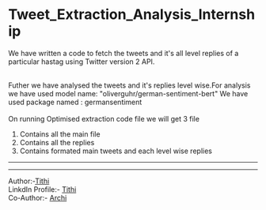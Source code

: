 # Tweet_Extraction_Analysis_Internship

We have written a code to fetch the tweets and it's all level replies of a particular hastag using Twitter version 2 API.
<br/>
<br/>

Futher we have analysed the tweets and it's replies level wise.For analysis we have used model name: "oliverguhr/german-sentiment-bert" 
We have used package named : germansentiment
<br/>
<br/>
On running Optimised extraction code file we will get 3 file <br/>
1. Contains all the main file <br/>
2. Contains all the replies <br/>
3. Contains formated main tweets and each level wise replies <br/>
<hr/>
<hr/>
Author:-<a href="https://github.com/TITHI007">Tithi</a><br/>
LinkdIn Profile:- <a href="https://www.linkedin.com/in/tithi-patel-a97728199">Tithi</a><br/>
Co-Author:- <a href="https://github.com/archi4">Archi</a><br/>
